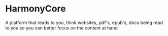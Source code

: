 # HarmonyCore
A platform that reads to you, think websites, pdf's, epub's, docs being read to you so you can better focus on the content at hand
